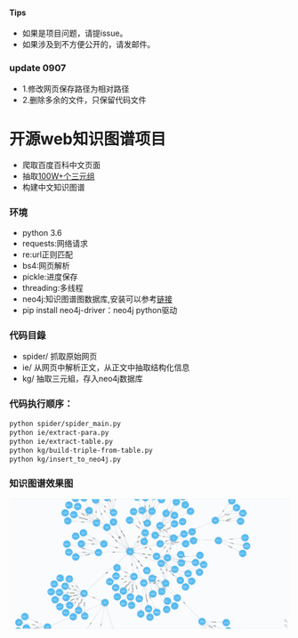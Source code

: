#### Tips


- 如果是项目问题，请提issue。
- 如果涉及到不方便公开的，请发邮件。

### update 0907

- 1.修改网页保存路径为相对路径
- 2.删除多余的文件，只保留代码文件

# 开源web知识图谱项目

- 爬取百度百科中文页面
- 抽取[100W+个三元组](https://raw.githubusercontent.com/lixiang0/WEB_KG/master/kg/triples.txt)
- 构建中文知识图谱

### 环境

- python 3.6
- requests:网络请求
- re:url正则匹配
- bs4:网页解析
- pickle:进度保存
- threading:多线程
- neo4j:知识图谱图数据库,安装可以参考[链接](http://blog.rubenxiao.com/posts/install-neo4j.html)
- pip install neo4j-driver：neo4j python驱动


### 代码目錄

- spider/ 抓取原始网页
- ie/ 从网页中解析正文，从正文中抽取结构化信息
- kg/ 抽取三元組，存入neo4j数据库


### 代码执行顺序：

```
python spider/spider_main.py
python ie/extract-para.py
python ie/extract-table.py
python kg/build-triple-from-table.py
python kg/insert_to_neo4j.py
```

### 知识图谱效果图

![](./kg/kg.png)

